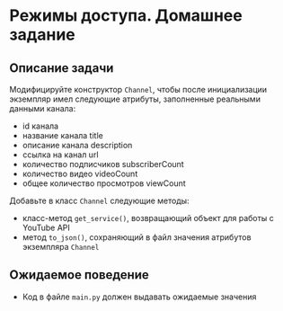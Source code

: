 # Режимы доступа. Домашнее задание

## Описание задачи
Модифицируйте конструктор `Channel`, чтобы после инициализации экземпляр имел следующие атрибуты, заполненные реальными данными канала:
- id канала
- название канала title
- описание канала description
- ссылка на канал url
- количество подписчиков subscriberCount
- количество видео  videoCount
- общее количество просмотров viewCount

Добавьте в класс `Channel` следующие методы:
- класс-метод `get_service()`, возвращающий объект для работы с YouTube API
- метод `to_json()`, сохраняющий в файл значения атрибутов экземпляра `Channel`

## Ожидаемое поведение
- Код в файле `main.py` должен выдавать ожидаемые значения